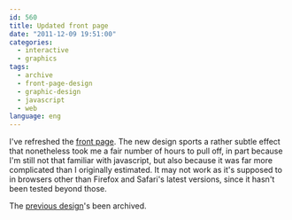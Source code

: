 ```yaml
---
id: 560
title: Updated front page
date: "2011-12-09 19:51:00"
categories:
  - interactive
  - graphics
tags:
  - archive
  - front-page-design
  - graphic-design
  - javascript
  - web
language: eng
---
```


I've refreshed the [front page](//www.agj.cl/). The new design sports a rather subtle effect that nonetheless took me a fair number of hours to pull off, in part because I'm still not that familiar with javascript, but also because it was far more complicated than I originally estimated. It may not work as it's supposed to in browsers other than Firefox and Safari's latest versions, since it hasn't been tested beyond those.

The [previous design](//www.agj.cl/files/archive/front2010-1/)'s been archived.
